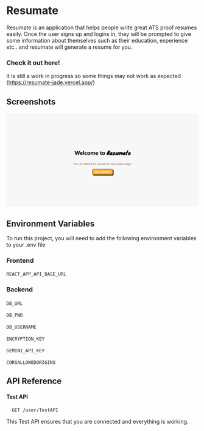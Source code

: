 
# Resumate

Resumate is an application that helps people write great ATS proof resumes easily. Once the user signs up and logins in, they will be prompted to give some information about themselves such as their education, experience etc.. and resumate will generate a resume for you. 

### Check it out here!

It is still a work in progress so some things may not work as expected 
(https://resumate-jade.vercel.app/)

## Screenshots

![App Screenshot](https://raw.githubusercontent.com/kevinorathel/Resumate/refs/heads/main/misc/Resumate-home.png)



## Environment Variables

To run this project, you will need to add the following environment variables to your .env file

### Frontend

`REACT_APP_API_BASE_URL`

### Backend

`DB_URL`

`DB_PWD`

`DB_USERNAME`

`ENCRYPTION_KEY`

`GEMINI_API_KEY`

`CORSALLOWEDORIGINS`



## API Reference

#### Test API

```http
  GET /user/TestAPI
```

This Test API ensures that you are connected and everything is working.
